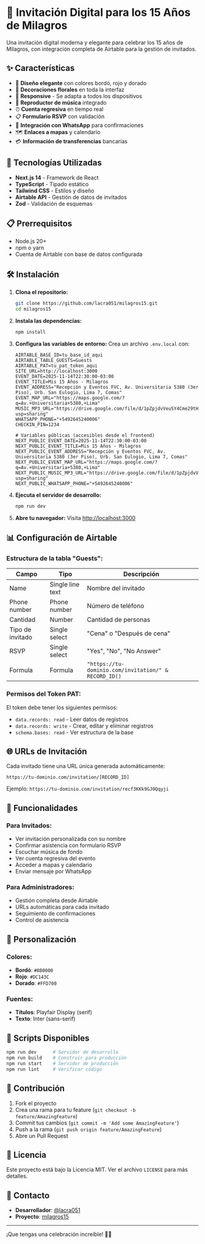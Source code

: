 # 🎉 Invitación Digital para los 15 Años de Milagros

Una invitación digital moderna y elegante para celebrar los 15 años de Milagros, con integración completa de Airtable para la gestión de invitados.

## ✨ Características

- 🎨 **Diseño elegante** con colores bordó, rojo y dorado
- 🌸 **Decoraciones florales** en toda la interfaz
- 📱 **Responsive** - Se adapta a todos los dispositivos
- 🎵 **Reproductor de música** integrado
- ⏰ **Cuenta regresiva** en tiempo real
- 📋 **Formulario RSVP** con validación
- 📱 **Integración con WhatsApp** para confirmaciones
- 🗺️ **Enlaces a mapas** y calendario
- 💳 **Información de transferencias** bancarias

## 🚀 Tecnologías Utilizadas

- **Next.js 14** - Framework de React
- **TypeScript** - Tipado estático
- **Tailwind CSS** - Estilos y diseño
- **Airtable API** - Gestión de datos de invitados
- **Zod** - Validación de esquemas

## 📋 Prerrequisitos

- Node.js 20+
- npm o yarn
- Cuenta de Airtable con base de datos configurada

## 🛠️ Instalación

1. **Clona el repositorio:**
   ```bash
   git clone https://github.com/lacra051/milagros15.git
   cd milagros15
   ```

2. **Instala las dependencias:**
   ```bash
   npm install
   ```

3. **Configura las variables de entorno:**
   Crea un archivo `.env.local` con:
   ```env
   AIRTABLE_BASE_ID=tu_base_id_aqui
   AIRTABLE_TABLE_GUESTS=Guests
   AIRTABLE_PAT=tu_pat_token_aqui
   SITE_URL=http://localhost:3000
   EVENT_DATE=2025-11-14T22:30:00-03:00
   EVENT_TITLE=Mis 15 Años - Milagros
   EVENT_ADDRESS="Recepción y Eventos FVC, Av. Universitaria 5380 (3er Piso), Urb. San Eulogio, Lima 7, Comas"
   EVENT_MAP_URL="https://maps.google.com/?q=Av.+Universitaria+5380,+Lima"
   MUSIC_MP3_URL="https://drive.google.com/file/d/1pZpjdvVeuSY4Cme29tH3tKsqdb0uiFjm/view?usp=sharing"
   WHATSAPP_PHONE="+5492645240006"
   CHECKIN_PIN=1234

   # Variables públicas (accesibles desde el frontend)
   NEXT_PUBLIC_EVENT_DATE=2025-11-14T22:30:00-03:00
   NEXT_PUBLIC_EVENT_TITLE=Mis 15 Años - Milagros
   NEXT_PUBLIC_EVENT_ADDRESS="Recepción y Eventos FVC, Av. Universitaria 5380 (3er Piso), Urb. San Eulogio, Lima 7, Comas"
   NEXT_PUBLIC_EVENT_MAP_URL="https://maps.google.com/?q=Av.+Universitaria+5380,+Lima"
   NEXT_PUBLIC_MUSIC_MP3_URL="https://drive.google.com/file/d/1pZpjdvVeuSY4Cme29tH3tKsqdb0uiFjm/view?usp=sharing"
   NEXT_PUBLIC_WHATSAPP_PHONE="+5492645240006"
   ```

4. **Ejecuta el servidor de desarrollo:**
   ```bash
   npm run dev
   ```

5. **Abre tu navegador:**
   Visita [http://localhost:3000](http://localhost:3000)

## 📊 Configuración de Airtable

### Estructura de la tabla "Guests":

| Campo | Tipo | Descripción |
|-------|------|-------------|
| Name | Single line text | Nombre del invitado |
| Phone number | Phone number | Número de teléfono |
| Cantidad | Number | Cantidad de personas |
| Tipo de invitado | Single select | "Cena" o "Después de cena" |
| RSVP | Single select | "Yes", "No", "No Answer" |
| Formula | Formula | `"https://tu-dominio.com/invitation/" & RECORD_ID()` |

### Permisos del Token PAT:

El token debe tener los siguientes permisos:
- `data.records: read` - Leer datos de registros
- `data.records: write` - Crear, editar y eliminar registros
- `schema.bases: read` - Ver estructura de la base

## 🌐 URLs de Invitación

Cada invitado tiene una URL única generada automáticamente:
```
https://tu-dominio.com/invitation/[RECORD_ID]
```

Ejemplo: `https://tu-dominio.com/invitation/recf3KKk9GJ0Qqyji`

## 📱 Funcionalidades

### Para Invitados:
- Ver invitación personalizada con su nombre
- Confirmar asistencia con formulario RSVP
- Escuchar música de fondo
- Ver cuenta regresiva del evento
- Acceder a mapas y calendario
- Enviar mensaje por WhatsApp

### Para Administradores:
- Gestión completa desde Airtable
- URLs automáticas para cada invitado
- Seguimiento de confirmaciones
- Control de asistencia

## 🎨 Personalización

### Colores:
- **Bordó**: `#8B0000`
- **Rojo**: `#DC143C`
- **Dorado**: `#FFD700`

### Fuentes:
- **Títulos**: Playfair Display (serif)
- **Texto**: Inter (sans-serif)

## 📝 Scripts Disponibles

```bash
npm run dev      # Servidor de desarrollo
npm run build    # Construir para producción
npm run start    # Servidor de producción
npm run lint     # Verificar código
```

## 🤝 Contribución

1. Fork el proyecto
2. Crea una rama para tu feature (`git checkout -b feature/AmazingFeature`)
3. Commit tus cambios (`git commit -m 'Add some AmazingFeature'`)
4. Push a la rama (`git push origin feature/AmazingFeature`)
5. Abre un Pull Request

## 📄 Licencia

Este proyecto está bajo la Licencia MIT. Ver el archivo `LICENSE` para más detalles.

## 👥 Contacto

- **Desarrollador**: [@lacra051](https://github.com/lacra051)
- **Proyecto**: [milagros15](https://github.com/lacra051/milagros15)

---

¡Que tengas una celebración increíble! 🎉✨